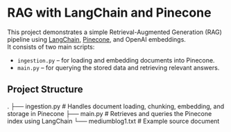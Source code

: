 # RAG with LangChain and Pinecone

This project demonstrates a simple Retrieval-Augmented Generation (RAG) pipeline using [LangChain](https://www.langchain.com/), [Pinecone](https://www.pinecone.io/), and OpenAI embeddings.  
It consists of two main scripts:
- `ingestion.py` – for loading and embedding documents into Pinecone.
- `main.py` – for querying the stored data and retrieving relevant answers.

## Project Structure
.
├── ingestion.py # Handles document loading, chunking, embedding, and storage in Pinecone
├── main.py # Retrieves and queries the Pinecone index using LangChain
└── mediumblog1.txt # Example source document